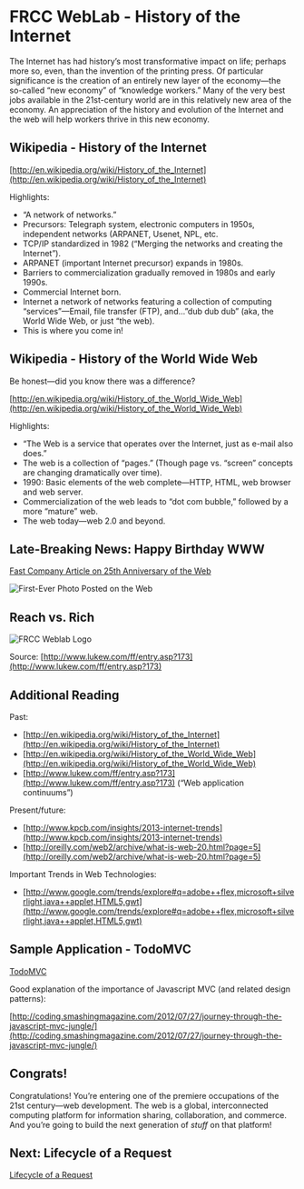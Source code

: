 # FRCC WebLab - History of the Internet

The Internet has had history’s most transformative impact on life; perhaps more so, even, than the invention of the printing press. Of particular significance is the creation of an entirely new layer of the economy—the so-called “new economy” of “knowledge workers.” Many of the very best jobs available in the 21st-century world are in this relatively new area of the economy. An appreciation of the history and evolution of the Internet and the web will help workers thrive in this new economy.

## Wikipedia - History of the Internet

[http://en.wikipedia.org/wiki/History_of_the_Internet](http://en.wikipedia.org/wiki/History_of_the_Internet)

Highlights:

* “A network of networks.”
* Precursors: Telegraph system, electronic computers in 1950s, independent networks (ARPANET, Usenet, NPL, etc. 
* TCP/IP standardized in 1982 (“Merging the networks and creating the Internet”). 
* ARPANET (important Internet precursor) expands in 1980s.
* Barriers to commercialization gradually removed in 1980s and early 1990s. 
* Commercial Internet born.
* Internet a network of networks featuring a collection of computing “services”—Email, file transfer (FTP), and...”dub dub dub” (aka, the World Wide Web, or just “the web). 
* This is where you come in!

## Wikipedia - History of the World Wide Web

Be honest—did you know there was a difference?

[http://en.wikipedia.org/wiki/History_of_the_World_Wide_Web](http://en.wikipedia.org/wiki/History_of_the_World_Wide_Web)

Highlights:

* “The Web is a service that operates over the Internet, just as e-mail also does.”
* The web is a collection of “pages.” (Though page vs. “screen” concepts are changing dramatically over time). 
* 1990: Basic elements of the web complete—HTTP, HTML, web browser and web server.
* Commercialization of the web leads to “dot com bubble,” followed by a more “mature” web.
* The web today—web 2.0 and beyond.

## Late-Breaking News: Happy Birthday WWW

[Fast Company Article on 25th Anniversary of the Web](http://www.fastcompany.com/3027557/fast-feed/happy-25th-birthday-world-wide-web-our-gift-an-intentionally-brief-history-of-you)

![First-Ever Photo Posted on the Web](/img/first_www_picture.jpg)



## Reach vs. Rich

![FRCC Weblab Logo](/img/reach_vs_rich.gif)

Source: [http://www.lukew.com/ff/entry.asp?173](http://www.lukew.com/ff/entry.asp?173)

## Additional Reading

Past: 

* [http://en.wikipedia.org/wiki/History_of_the_Internet](http://en.wikipedia.org/wiki/History_of_the_Internet)
* [http://en.wikipedia.org/wiki/History_of_the_World_Wide_Web](http://en.wikipedia.org/wiki/History_of_the_World_Wide_Web)
* [http://www.lukew.com/ff/entry.asp?173](http://www.lukew.com/ff/entry.asp?173) (“Web application continuums”) 

Present/future:

* [http://www.kpcb.com/insights/2013-internet-trends](http://www.kpcb.com/insights/2013-internet-trends)
* [http://oreilly.com/web2/archive/what-is-web-20.html?page=5](http://oreilly.com/web2/archive/what-is-web-20.html?page=5)

Important Trends in Web Technologies:

* [http://www.google.com/trends/explore#q=adobe++flex,microsoft+silverlight,java++applet,HTML5,gwt](http://www.google.com/trends/explore#q=adobe++flex,microsoft+silverlight,java++applet,HTML5,gwt)

## Sample Application - TodoMVC

[TodoMVC](http://todomvc.com/)

Good explanation of the importance of Javascript MVC (and related design patterns):

[http://coding.smashingmagazine.com/2012/07/27/journey-through-the-javascript-mvc-jungle/](http://coding.smashingmagazine.com/2012/07/27/journey-through-the-javascript-mvc-jungle/)

## Congrats!

Congratulations! You’re entering one of the premiere occupations of the 21st century—web development. The web is a global, interconnected computing platform for information sharing, collaboration, and commerce. And you’re going to build the next generation of _stuff_ on that platform!

## Next: Lifecycle of a Request

[Lifecycle of a Request](?md=/course-content/module1_weblab2/lifecycle_of_a_request.md)
